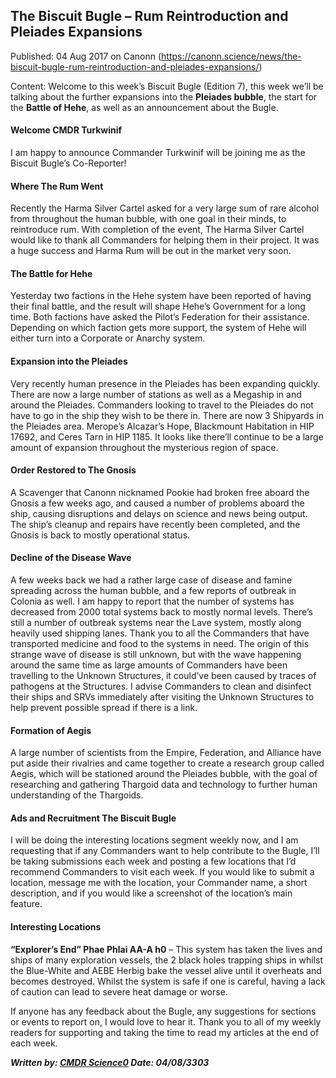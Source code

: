 ## The Biscuit Bugle &#8211; Rum Reintroduction and Pleiades Expansions

Published: 04 Aug 2017 on Canonn (https://canonn.science/news/the-biscuit-bugle-rum-reintroduction-and-pleiades-expansions/)

Content: Welcome to this week’s Biscuit Bugle (Edition 7), this week we’ll be talking about the further expansions into the **Pleiades bubble**, the start for the **Battle of Hehe**, as well as an announcement about the Bugle.

#### **Welcome CMDR Turkwinif**

I am happy to announce Commander Turkwinif will be joining me as the Biscuit Bugle’s Co-Reporter!

#### **Where The Rum Went**

Recently the Harma Silver Cartel asked for a very large sum of rare alcohol from throughout the human bubble, with one goal in their minds, to reintroduce rum. With completion of the event, The Harma Silver Cartel would like to thank all Commanders for helping them in their project. It was a huge success and Harma Rum will be out in the market very soon.

#### **The Battle for Hehe**

Yesterday two factions in the Hehe system have been reported of having their final battle, and the result will shape Hehe’s Government for a long time. Both factions have asked the Pilot’s Federation for their assistance. Depending on which faction gets more support, the system of Hehe will either turn into a Corporate or Anarchy system.

#### **Expansion into the Pleiades**

Very recently human presence in the Pleiades has been expanding quickly. There are now a large number of stations as well as a Megaship in and around the Pleiades. Commanders looking to travel to the Pleiades do not have to go in the ship they wish to be there in. There are now 3 Shipyards in the Pleiades area. Merope’s Alcazar’s Hope, Blackmount Habitation in HIP 17692, and Ceres Tarn in HIP 1185. It looks like there’ll continue to be a large amount of expansion throughout the mysterious region of space.

#### **Order Restored to The Gnosis**

A Scavenger that Canonn nicknamed Pookie had broken free aboard the Gnosis a few weeks ago, and caused a number of problems aboard the ship, causing disruptions and delays on science and news being output. The ship’s cleanup and repairs have recently been completed, and the Gnosis is back to mostly operational status.

#### **Decline of the Disease Wave**

A few weeks back we had a rather large case of disease and famine spreading across the human bubble, and a few reports of outbreak in Colonia as well. I am happy to report that the number of systems has decreased from 2000 total systems back to mostly normal levels. There’s still a number of outbreak systems near the Lave system, mostly along heavily used shipping lanes. Thank you to all the Commanders that have transported medicine and food to the systems in need. The origin of this strange wave of disease is still unknown, but with the wave happening around the same time as large amounts of Commanders have been travelling to the Unknown Structures, it could’ve been caused by traces of pathogens at the Structures. I advise Commanders to clean and disinfect their ships and SRVs immediately after visiting the Unknown Structures to help prevent possible spread if there is a link.

#### **Formation of Aegis**

A large number of scientists from the Empire, Federation, and Alliance have put aside their rivalries and came together to create a research group called Aegis, which will be stationed around the Pleiades bubble, with the goal of researching and gathering Thargoid data and technology to further human understanding of the Thargoids.

#### **Ads and Recruitment The Biscuit Bugle**

I will be doing the interesting locations segment weekly now, and I am requesting that if any Commanders want to help contribute to the Bugle, I’ll be taking submissions each week and posting a few locations that I’d recommend Commanders to visit each week. If you would like to submit a location, message me with the location, your Commander name, a short description, and if you would like a screenshot of the location’s main feature.

#### **Interesting Locations**

**“Explorer’s End” Phae Phlai AA-A h0** – This system has taken the lives and ships of many exploration vessels, the 2 black holes trapping ships in whilst the Blue-White and AEBE Herbig bake the vessel alive until it overheats and becomes destroyed. Whilst the system is safe if one is careful, having a lack of caution can lead to severe heat damage or worse.

If anyone has any feedback about the Bugle, any suggestions for sections or events to report on, I would love to hear it. Thank you to all of my weekly readers for supporting and taking the time to read my articles at the end of each week.

***Written by: [CMDR Science0](/user/science0) Date: 04/08/3303***